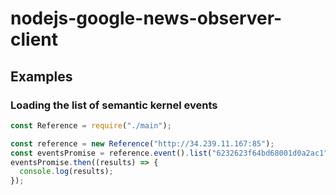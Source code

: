# nodejs-google-news-observer-client

## Examples

### Loading the list of semantic kernel events

```javascript
const Reference = require("./main");

const reference = new Reference("http://34.239.11.167:85");
const eventsPromise = reference.event().list("6232623f64bd68001d0a2ac1");
eventsPromise.then((results) => {
  console.log(results);
});
```

